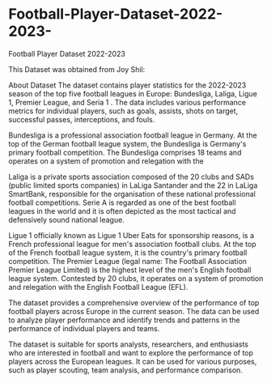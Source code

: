 # Football-Player-Dataset-2022-2023-
Football Player Dataset 2022-2023 

This Dataset was obtained from Joy Shil: 

About Dataset
The dataset contains player statistics for the 2022-2023 season of the top five football leagues in Europe: Bundesliga, Laliga, Ligue 1, Premier League, and Seria 1 . The data includes various performance metrics for individual players, such as goals, assists, shots on target, successful passes, interceptions, and fouls.

Bundesliga is a professional association football league in Germany. At the top of the German football league system, the Bundesliga is Germany's primary football competition. The Bundesliga comprises 18 teams and operates on a system of promotion and relegation with the

Laliga is a private sports association composed of the 20 clubs and SADs (public limited sports companies) in LaLiga Santander and the 22 in LaLiga SmartBank, responsible for the organisation of these national professional football competitions.
Serie A is regarded as one of the best football leagues in the world and it is often depicted as the most tactical and defensively sound national league.

Ligue 1 officially known as Ligue 1 Uber Eats for sponsorship reasons, is a French professional league for men's association football clubs. At the top of the French football league system, it is the country's primary football competition.
The Premier League (legal name: The Football Association Premier League Limited) is the highest level of the men's English football league system. Contested by 20 clubs, it operates on a system of promotion and relegation with the English Football League (EFL).

The dataset provides a comprehensive overview of the performance of top football players across Europe in the current season. The data can be used to analyze player performance and identify trends and patterns in the performance of individual players and teams.

The dataset is suitable for sports analysts, researchers, and enthusiasts who are interested in football and want to explore the performance of top players across the European leagues. It can be used for various purposes, such as player scouting, team analysis, and performance comparison.
